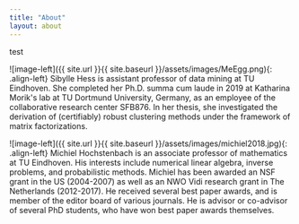 ```yaml
---
title: "About"
layout: about
---
```

test

![image-left]({{ site.url }}{{ site.baseurl }}/assets/images/MeEgg.png){: .align-left} Sibylle Hess is assistant professor of data mining at TU Eindhoven. She completed her Ph.D. summa cum laude in 2019 at Katharina Morik's lab at TU Dortmund University, Germany, as an employee of the collaborative research center SFB876. In her thesis, she investigated the derivation of (certifiably) robust clustering methods under the framework of matrix factorizations.  

![image-left]({{ site.url }}{{ site.baseurl }}/assets/images/michiel2018.jpg){: .align-left} Michiel Hochstenbach is an associate professor of mathematics at TU Eindhoven. His interests include numerical linear algebra, inverse problems, and probabilistic methods. Michiel has been awarded an NSF grant in the US (2004-2007) as well as an NWO Vidi research grant in The Netherlands (2012-2017). He received several best paper awards, and is member of the editor board of various journals. He is advisor or co-advisor of several PhD students, who have won best paper awards themselves.
